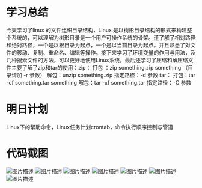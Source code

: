 # 学习总结
今天学习了linux 的文件组织目录结构，Linux 是以树形目录结构的形式来构建整个系统的，可以理解为树形目录是一个用户可操作系统的骨架。还了解了相对路径和绝对路径，一个是以根目录为起点，一个是以当前目录为起点。并且熟悉了对文件的移动、复制、重命名、编辑等操作。接下来学习了环境变量的作用与用法，及几种搜索文件的方法，可以更好地使用Linux系统。最后还学习了压缩和解压缩文件主要了解了zip和tar的使用：zip：
打包 ：zip something.zip something （目录请加 -r 参数）
解包：unzip something.zip
指定路径：-d 参数
tar：
打包：tar -cf something.tar something
解包：tar -xf something.tar
指定路径：-C 参数
# 明日计划
Linux下的帮助命令，Linux任务计划crontab，命令执行顺序控制与管道
# 代码截图
![图片描述](https://dn-simplecloud.shiyanlou.com/courses/uid1080018-20190522-1558534201006)
![图片描述](https://dn-simplecloud.shiyanlou.com/courses/uid1080018-20190522-1558534209123)
![图片描述](https://dn-simplecloud.shiyanlou.com/courses/uid1080018-20190522-1558534214266)
![图片描述](https://dn-simplecloud.shiyanlou.com/courses/uid1080018-20190522-1558534218876)
![图片描述](https://dn-simplecloud.shiyanlou.com/courses/uid1080018-20190522-1558534223403)
![图片描述](https://dn-simplecloud.shiyanlou.com/courses/uid1080018-20190522-1558534228241)
![图片描述](https://dn-simplecloud.shiyanlou.com/courses/uid1080018-20190522-1558534233999)
